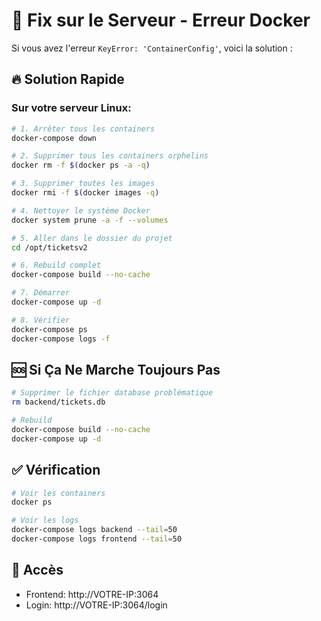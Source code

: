 # 🔧 Fix sur le Serveur - Erreur Docker

Si vous avez l'erreur `KeyError: 'ContainerConfig'`, voici la solution :

## 🔥 Solution Rapide

### Sur votre serveur Linux:

```bash
# 1. Arrêter tous les containers
docker-compose down

# 2. Supprimer tous les containers orphelins
docker rm -f $(docker ps -a -q)

# 3. Supprimer toutes les images
docker rmi -f $(docker images -q)

# 4. Nettoyer le système Docker
docker system prune -a -f --volumes

# 5. Aller dans le dossier du projet
cd /opt/ticketsv2

# 6. Rebuild complet
docker-compose build --no-cache

# 7. Démarrer
docker-compose up -d

# 8. Vérifier
docker-compose ps
docker-compose logs -f
```

## 🆘 Si Ça Ne Marche Toujours Pas

```bash
# Supprimer le fichier database problématique
rm backend/tickets.db

# Rebuild
docker-compose build --no-cache
docker-compose up -d
```

## ✅ Vérification

```bash
# Voir les containers
docker ps

# Voir les logs
docker-compose logs backend --tail=50
docker-compose logs frontend --tail=50
```

## 📍 Accès

- Frontend: http://VOTRE-IP:3064
- Login: http://VOTRE-IP:3064/login


